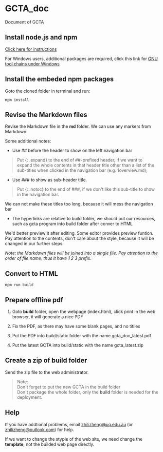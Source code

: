 # GCTA_doc
Document of GCTA

## Install node.js and npm 

[Click here for instructions](https://nodejs.org/en/)

For Windows users, additional packages are required, click this link for [GNU tool chains under Windows](http://www.mingw.org/wiki/msys) 

## Install the embeded npm packages
Goto the cloned folder in terminal and run:
```
npm install
```

## Revise the Markdown files
Revise the Markdown file in the **md** folder. We can use any markers from Markdown.

Some additional notes:

* Use ## before the header to show on the left navigation bar 

> Put {: .expand} to the end of ##-prefixed header, if we want to expand the whole contents in that header title other than a list of 
the sub-titles when clicked in the navigation bar (e.g. 1overview.md);

* Use ### to show as sub-header title. 

> Put {: .notoc} to the end of ###, if we don't like this sub-title to show in the navigation bar. 

We can not make these titles too long, because it will mess the navigation bar

* The hyperlinks are relative to build folder, we should put our resources,
such as gcta program into build folder after conver to HTML

We'd better preview it after editing. Some editor provides preview funtion. Pay attention to the contents, 
don't care about the style, because it will be changed in our further steps. 

*Note: the Markdown files will be joined into a single file. Pay attention to the order of file name, thus it have 1 2 3 prefix.* 

## Convert to HTML
```
npm run build
```

## Prepare offline pdf

1. Goto **build** folder, open the webpage (index.html), click print in the web browser, it will generate a nice PDF

2. Fix the PDF, as there may have some blank pages, and no titiles

3. Put the PDF into build/static folder with the name gcta\_doc\_latest.pdf

4. Put the latest GCTA into build/static with the name gcta_latest.zip

## Create a zip of build folder

Send the zip file to the web administrator.

> Note:  
> Don't forget to put the new GCTA in the build folder  
> Don't package the whole folder, only the **build** folder is needed for the deployment.


## Help

If you have addtional problems, email zhilizheng@uq.edu.au (or zhilizheng@outlook.com) for help.

If we want to change the styple of the web site, we need change the **template**, not the builded web page directly.
